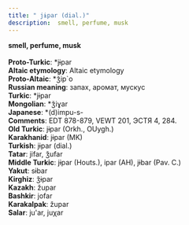 ```yaml
---
title: " jɨpar (dial.)"
description:  smell, perfume, musk
---
```

<p data-pagefind-weight="0.5">
<strong> smell, perfume, musk</strong><br><br>
<strong>Proto-Turkic</strong>:  *jɨpar<br>
<strong>Altaic etymology</strong>:  Altaic etymology<br>
<strong> Proto-Altaic</strong>:  *ǯip`o<br>
<strong>Russian meaning</strong>:  запах, аромат, мускус<br>
<strong>Turkic</strong>:  *jɨpar<br>
<strong>Mongolian</strong>:  *ǯiɣar<br>
<strong>Japanese</strong>:  *(d)impu-s-<br>
<strong>Comments</strong>:  EDT 878-879, VEWT 201, ЭСТЯ 4, 284.<br>
<strong>Old Turkic</strong>:  jɨpar (Orkh., OUygh.)<br>
<strong>Karakhanid</strong>:  jɨpar (MK)<br>
<strong>Turkish</strong>:  jɨpar (dial.)<br>
<strong>Tatar</strong>:  jifar, ǯufar<br>
<strong>Middle Turkic</strong>:  jɨpar (Houts.), ipar (AH), jɨbar (Pav. C.)<br>
<strong>Yakut</strong>:  sɨbar<br>
<strong>Kirghiz</strong>:  ǯɨpar<br>
<strong>Kazakh</strong>:  župar<br>
<strong>Bashkir</strong>:  jofar<br>
<strong>Karakalpak</strong>:  župar<br>
<strong>Salar</strong>:  ju'ar, juχar<br>

</p>
